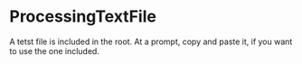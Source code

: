 # ProcessingTextFile
A tetst file is included in the root. 
At a prompt, copy and paste it, if you want to use the one included. 


